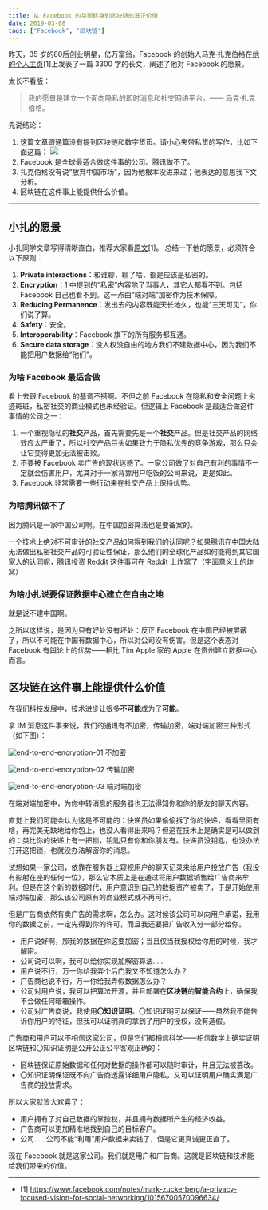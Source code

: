 ```yaml
---
title: 从 Facebook 的华丽转身到区块链的真正价值
date: 2019-03-08
tags: ["Facebook", "区块链"]
---
```


昨天，35 岁的80后创业明星，亿万富翁，Facebook 的创始人马克·扎克伯格在[他的个人主页](https://www.facebook.com/notes/mark-zuckerberg/a-privacy-focused-vision-for-social-networking/10156700570096634/)[1]上发表了一篇 3300 字的长文，阐述了他对 Facebook 的愿景。

太长不看版：

> 我的愿景是建立一个面向隐私的即时消息和社交网络平台。—— 马克·扎克伯格。

先说结论：

1. 这篇文章跟通篇没有提到区块链和数字货币。请小心夹带私货的写作，比如下面这篇：
   ![](/from-facebook-to-blockchain/screenshot.jpg)
2. Facebook 是全球最适合做这件事的公司。腾讯做不了。
3. 扎克伯格没有说“放弃中国市场”，因为他根本没进来过；他表达的意思我下文分析。
4. 区块链在这件事上能提供什么价值。

---

## 小扎的愿景

小扎同学文章写得清晰直白，推荐大家看[原文](https://www.facebook.com/notes/mark-zuckerberg/a-privacy-focused-vision-for-social-networking/10156700570096634/)[1]。 总结一下他的愿景，必须符合以下原则：

1. **Private interactions**：和谁聊，聊了啥，都是应该是私密的。
2. **Encryption**：1 中提到的“私密”内容除了当事人，其它人都看不到。包括 Facebook 自己也看不到。这一点由“端对端”加密作为技术保障。
3. **Reducing Permanence**：发出去的内容既能天长地久，也能“三天可见”，你们说了算。
4. **Safety**：安全。
5. **Interoperability**：Facebook 旗下的所有服务都互通。
6. **Secure data storage**：没人权没自由的地方我们不建数据中心，因为我们不能把用户数据给“他们”。

### 为啥 Facebook 最适合做

看上去跟 Facebook 的基调不搭啊。不但之前 Facebook 在隐私和安全问题上劣迹斑斑，私密社交的商业模式也未经验证。但逻辑上 Facebook 是最适合做这件事情的公司之一：

1. 一个重视隐私的**社交**产品，首先需要先是一个**社交**产品。但是社交产品的网络效应太严重了，所以社交产品巨头如果致力于隐私优先的竞争游戏，那么只会让它变得更加无法被击败。
2. 不要被 Facebook 卖广告的现状迷惑了。一家公司做了对自己有利的事情不一定就会伤害用户，尤其对于一家背靠用户吃饭的公司来说，更是如此。
3. Facebook 非常需要一些行动来在社交产品上保持优势。

### 为啥腾讯做不了

因为腾讯是一家中国公司啊。在中国加密算法也是要备案的。

一个技术上绝对不可审计的社交产品如何得到我们的认同呢？如果腾讯在中国大陆无法做出私密社交产品的可验证性保证，那么他们的全球化产品如何能得到其它国家人的认同呢，腾讯投资 Reddit 这件事可在 Reddit 上炸窝了（字面意义上的炸窝）

### 为啥小扎说要保证数据中心建立在自由之地

就是说不建中国啊。

之所以这样说，是因为只有好处没有坏处：反正 Facebook 在中国已经被屏蔽了，所以不可能在中国有数据中心，所以对公司没有伤害。但是这个表态对 Facebook 有舆论上的优势——相比 Tim Apple 家的 Apple 在贵州建立数据中心而言。

## 区块链在这件事上能提供什么价值

在我们科技发展中，技术进步让很多**不可能**成为了**可能**。

拿 IM 消息这件事来说，我们的通讯有不加密，传输加密，端对端加密三种形式（如下图）：

![end-to-end-encryption-01](/from-facebook-to-blockchain/non-encrypted.jpg)
不加密

![end-to-end-encryption-02](/from-facebook-to-blockchain/trans-encrypted.jpg)
传输加密

![end-to-end-encryption-03](/from-facebook-to-blockchain/p2p-encrypted.jpg)
端对端加密

在端对端加密中，为你中转消息的服务器也无法得知你和你的朋友的聊天内容。

直觉上我们可能会认为这是不可能的：快递员如果偷偷拆了你的快递，看看里面有啥，再完美无缺地给你包上，也没人看得出来吗？但这在技术上是确实是可以做到的：类比你的快递上有一把锁，钥匙只有你和你朋友有。快递员没钥匙，也没办法打开这把锁，也就没办法解密你的消息。

试想如果一家公司，依靠在服务器上窥视用户的聊天记录来给用户投放广告（我没有影射在座的任何一位），那么它本质上是在通过将用户数据销售给广告商来牟利。但是在这个新的数据时代，用户意识到自己的数据资产被卖了，于是开始使用端对端加密，那么该公司原有的商业模式就不再可行。

但是广告商依然有卖广告的需求啊，怎么办。这时候该公司可以向用户承诺，我用你的数据之前，一定先得到你的许可，而且我还要把广告收入分一部分给你。

- 用户说好啊，那我的数据在你这要加密；当且仅当我授权给你用的时候，我才解密。
- 公司说可以啊，我可以给你实现加解密算法……
- 用户说不行，万一你给我弄个后门我又不知道怎么办？
- 广告商也说不行，万一你给我弄假数据怎么办？
- 公司对用户说，我可以把算法开源，并且部署在**区块链**的**智能合约**上，确保我不会做任何暗箱操作。
- 公司对广告商说，我使用**〇知识证明**。〇知识证明可以保证——虽然我不能告诉你用户的特征，但我可以证明真的拿到了用户的授权，没有造假。

广告商和用户可以不相信这家公司，但是它们都相信科学——相信数学上确实证明区块链和〇知识证明是公开公正公平客观正确的：

- 区块链保证原始数据和任何对数据的操作都可以随时审计，并且无法被篡改。
- 〇知识证明保证既不向广告商透露详细用户隐私，又可以证明用户确实满足广告商的投放需求。

所以大家就皆大欢喜了：

- 用户拥有了对自己数据的掌控权，并且拥有数据所产生的经济收益。
- 广告商可以更加精准地找到自己的目标客户。
- 公司……公司不能“利用”用户数据来卖钱了，但是它更真诚更正直了。

现在 Facebook 就是这家公司。我们就是用户和广告商。这就是区块链和技术能给我们带来的价值。



---

- [1] https://www.facebook.com/notes/mark-zuckerberg/a-privacy-focused-vision-for-social-networking/10156700570096634/